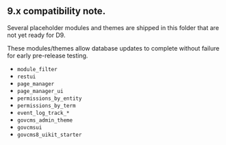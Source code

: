## 9.x compatibility note.

Several placeholder modules and themes are shipped in this folder that are not yet ready for D9.

These modules/themes allow database updates to complete without failure for early pre-release testing.

  * `module_filter`
  * `restui`
  * `page_manager`
  * `page_manager_ui`
  * `permissions_by_entity`
  * `permissions_by_term`
  * `event_log_track_*`
  * `govcms_admin_theme`
  * `govcmsui`
  * `govcms8_uikit_starter`
